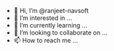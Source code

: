 - 👋 Hi, I’m @ranjeet-navsoft
- 👀 I’m interested in ...
- 🌱 I’m currently learning ...
- 💞️ I’m looking to collaborate on ...
- 📫 How to reach me ...

<!---
ranjeet-navsoft/ranjeet-navsoft is a ✨ special ✨ repository because its `README.md` (this file) appears on your GitHub profile.
You can click the Preview link to take a look at your changes.
--->
